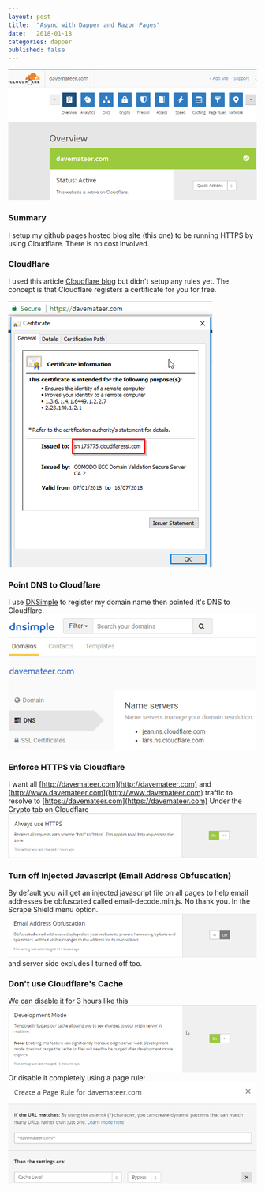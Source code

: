 ```yaml
---
layout: post
title:  "Async with Dapper and Razor Pages"
date:   2018-01-18
categories: dapper
published: false 
---
```

![Menu](/assets/2018-01-08/menu.png)

### Summary
I setup my github pages hosted blog site (this one) to be running HTTPS by using Cloudflare. There is no cost involved.

### Cloudflare
I used this article [Cloudflare blog](https://blog.cloudflare.com/secure-and-fast-github-pages-with-cloudflare/) but didn't setup any rules yet. The concept is that Cloudflare registers a certificate for you for free.

![Cert](/assets/2018-01-08/cert.png)

### Point DNS to Cloudflare
I use [DNSimple](https://dnsimple.com) to register my domain name then pointed it's DNS to Cloudflare.
![DNS](/assets/2018-01-08/dns.png)

### Enforce HTTPS via Cloudflare
I want all [http://davemateer.com](http://davemateer.com) and [http://www.davemateer.com](http://www.davemateer.com) traffic to resolve to [https://davemateer.com](https://davemateer.com)
Under the Crypto tab on Cloudflare
![SSL](/assets/2018-01-08/https.png)

### Turn off Injected Javascript (Email Address Obfuscation)
By default you will get an injected javascript file on all pages to help email addresses be obfuscated called email-decode.min.js. No thank you. In the Scrape Shield menu option.
![SSL](/assets/2018-01-08/email.png)
and server side excludes I turned off too.

### Don't use Cloudflare's Cache
We can disable it for 3 hours like this
![SSL](/assets/2018-01-08/devmode.png)
Or disable it completely using a page rule:
![Rule](/assets/2018-01-08/rule.png)










